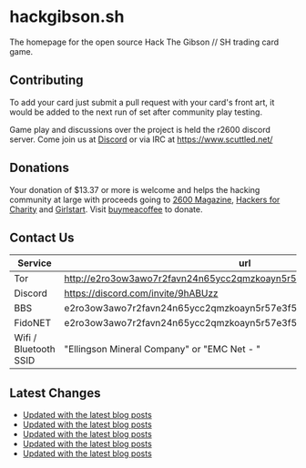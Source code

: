 # hackgibson.sh
The homepage for the open source Hack The Gibson // SH trading card game.


## Contributing

To add your card just submit a pull request with your card's front art, it would be added to the next run of set after community play testing.

Game play and discussions over the project is held the r2600 discord server. Come join us at [Discord](https://discord.com/invite/9hABUzz) or via IRC at https://www.scuttled.net/


## Donations

Your donation of $13.37 or more is welcome and helps the hacking community at large with proceeds going to [2600 Magazine](https://2600.com/), [Hackers for Charity](https://hackersforcharity.org) and [Girlstart](https://girlstart.org).  Visit [buymeacoffee](https://www.buymeacoffee.com/hackgibson.sh) to donate.


## Contact Us

Service | url
-|-
Tor | http://e2ro3ow3awo7r2favn24n65ycc2qmzkoayn5r57e3f56nvjwdcgg32ad.onion
Discord | https://discord.com/invite/9hABUzz
BBS | e2ro3ow3awo7r2favn24n65ycc2qmzkoayn5r57e3f56nvjwdcgg32ad.onion:23
FidoNET | e2ro3ow3awo7r2favn24n65ycc2qmzkoayn5r57e3f56nvjwdcgg32ad.onion:24554
Wifi / Bluetooth SSID | "Ellingson Mineral Company" or "EMC Net - <fidonet address>"

## Latest Changes
<!-- BLOG-POST-LIST:START -->
- [Updated with the latest blog posts](https://github.com/DFW2600/hackgibson.sh/commit/d2172826fd62d1346e26a0fc3f2928632f786c77)
- [Updated with the latest blog posts](https://github.com/DFW2600/hackgibson.sh/commit/086f2a39f269d4d0626f9f1562c616e857a90343)
- [Updated with the latest blog posts](https://github.com/DFW2600/hackgibson.sh/commit/537e9e75bb41489dcc2428a51c43e9ff7764d88e)
- [Updated with the latest blog posts](https://github.com/DFW2600/hackgibson.sh/commit/4b2a8d26f45c4db5b09eb1d3b4a9c71fcd755889)
- [Updated with the latest blog posts](https://github.com/DFW2600/hackgibson.sh/commit/5137d825a5fd8f97e4c5df2bbb91347bfc9ea7cd)
<!-- BLOG-POST-LIST:END -->
